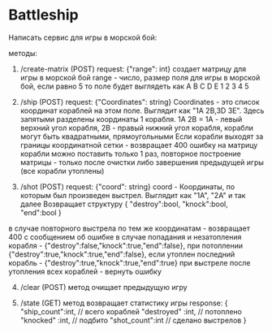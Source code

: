 # Battleship

Написать сервис для игры в морской бой:

методы: 

1) /create-matrix (POST)
request: {"range": int} 
создает матрицу для игры в морской бой
range - число, размер поля для игры в морской бой,  если равно 5 то поле будет выглядеть как 
 A B C D E
1
2
3
4
5

2) /ship (POST) 
request: {"Coordinates": string}
Coordinates - это список координат кораблей на этом поле. Выглядит как "1A 2B,3D 3E". Здесь запятыми разделены координаты 1 корабля. 1A 2B = 1A - левый верхний угол корабля, 2B - правый нижний угол корабля, корабли могут быть квадратными, прямоугольными
Если корабли выходят за границы координатной сетки - возвращает 400 ошибку
на матрицу корабли можно поставить только 1 раз, повторное построение матрицы - только после очистки либо завершения предыдущей игры (все корабли утоплены)

3) /shot (POST)
request: {"сoord": string}
сoord - Координаты, по которым был произведен выстрел. Выглядит как "1A", "2A" и так далее
Возвращает структуру
{
	"destroy":bool,
	"knock":bool,
	"end":bool
}

в случае повторного выстрела по тем же координатам - возвращает 400 с сообщением об ошибке
в случае попадания и незатопления корабля - {"destroy":false,"knock":true,"end":false}, при потоплении {"destroy":true,"knock":true,"end":false},
если утоплен последний корабль - {"destroy":true,"knock":true,"end":true}
при выстреле после утопления всех кораблей - вернуть ошибку

4) /clear (POST)
метод очищает предыдущую игру

5) /state (GET)
метод возвращает статистику игры
response:
{
	"ship_count":int, // всего кораблей
	"destroyed" :int, // потоплено
	"knocked"   :int, // подбито
	"shot_count":int  // сделано выстрелов
}